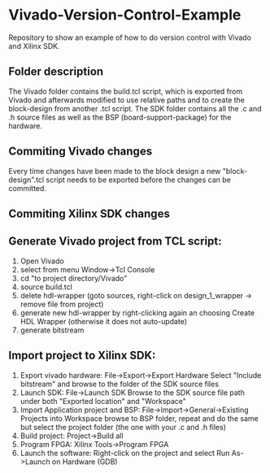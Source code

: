 # Vivado-Version-Control-Example
Repository to show an example of how to do version control with Vivado and Xilinx SDK.

## Folder description
The Vivado folder contains the build.tcl script, which is exported from Vivado and afterwards modified to use relative paths and to create the block-design from another .tcl script.
The SDK folder contains all the .c and .h source files as well as the BSP (board-support-package) for the hardware.

## Commiting Vivado changes
Every time changes have been made to the block design a new "block-design".tcl script needs to be exported before the changes can be committed.

## Commiting Xilinx SDK changes

## Generate Vivado project from TCL script:
1. Open Vivado
2. select from menu Window->Tcl Console
3. cd "to project directory/Vivado"
4. source build.tcl
5. delete hdl-wrapper (goto sources, right-click on design_1_wrapper -> remove file from project)
6. generate new hdl-wrapper by right-clicking again an choosing Create HDL Wrapper (otherwise it does not auto-update)
7. generate bitstream

## Import project to Xilinx SDK:
1. Export vivado hardware: File->Export->Export Hardware
   Select "Include bitstream" and browse to the folder of the SDK source files
2. Launch SDK: File->Launch SDK
   Browse to the SDK source file path under both "Exported location" and "Workspace"
3. Import Application project and BSP: File->Import->General->Existing Projects into Workspace
   browse to BSP folder, repeat and do the same but select the project folder (the one with your .c and .h files)
4. Build project: Project->Build all
5. Program FPGA: Xilinx Tools->Program FPGA
6. Launch the software: Right-click on the project and select Run As->Launch on Hardware (GDB)
